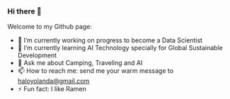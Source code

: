 ### Hi there 👋

<!--
**YolandaKrisnadita/YolandaKrisnadita** is a ✨ _special_ ✨ repository because its `README.md` (this file) appears on your GitHub profile.-->

Welcome to my Github page:

- 🔭 I’m currently working on progress to become a Data Scientist
- 🌱 I’m currently learning AI Technology specially for Global Sustainable Development
- 💬 Ask me about Camping, Traveling and AI
- 📫 How to reach me: send me your warm message to haloyolanda@gmail.com
- ⚡ Fun fact: I like Ramen 
